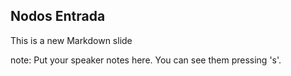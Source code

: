 ##  Nodos Entrada

This is a new Markdown slide

note:
    Put your speaker notes here.
    You can see them pressing 's'.

